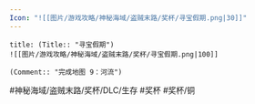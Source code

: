 ```yaml
---
Icon: "![[图片/游戏攻略/神秘海域/盗贼末路/奖杯/寻宝假期.png|30]]"
---
```

```ad-common-bronze-trophy
title: (Title:: "寻宝假期")
![[图片/游戏攻略/神秘海域/盗贼末路/奖杯/寻宝假期.png|100]]

(Comment:: "完成地图 9：河流")
```

#神秘海域/盗贼末路/奖杯/DLC/生存 #奖杯 #奖杯/铜
